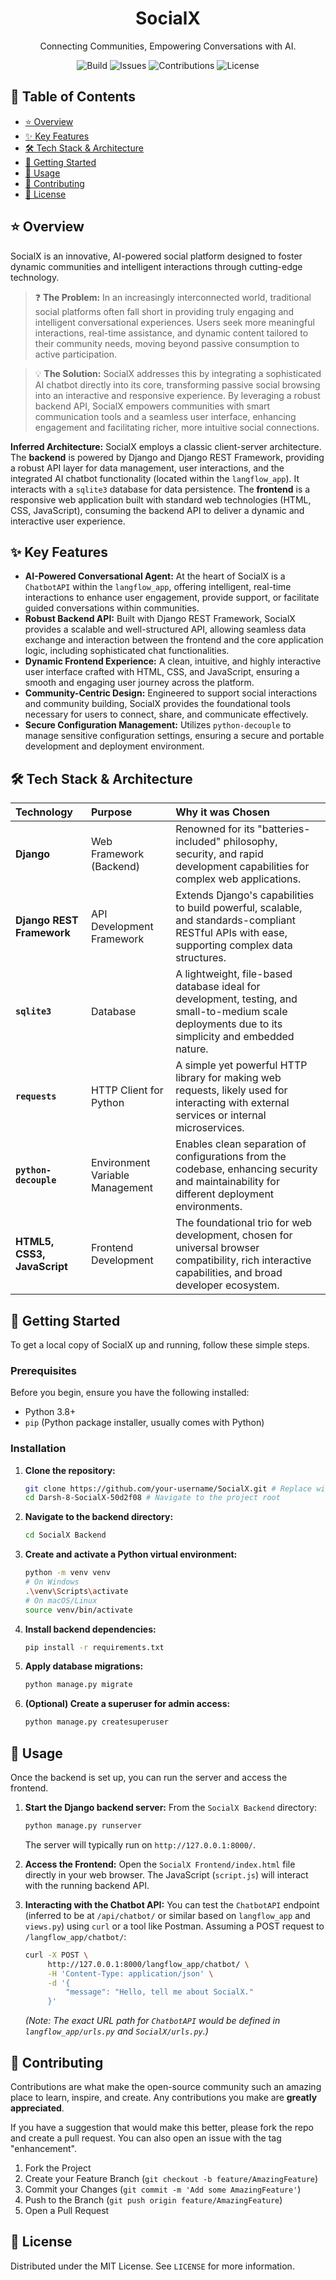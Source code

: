 <h1 align="center"> SocialX </h1>
<p align="center"> Connecting Communities, Empowering Conversations with AI. </p>

<p align="center">
  <img alt="Build" src="https://img.shields.io/badge/Build-Passing-brightgreen?style=for-the-badge">
  <img alt="Issues" src="https://img.shields.io/badge/Issues-0%20Open-blue?style=for-the-badge">
  <img alt="Contributions" src="https://img.shields.io/badge/Contributions-Welcome-orange?style=for-the-badge">
  <img alt="License" src="https://img.shields.io/badge/License-MIT-yellow?style=for-the-badge">
</p>
<!--
  **Note:** These are static placeholder badges. Replace them with your project's actual badges.
  You can generate your own at https://shields.io
-->

## 📖 Table of Contents
- [⭐ Overview](#-overview)
- [✨ Key Features](#-key-features)
- [🛠️ Tech Stack & Architecture](#️-tech-stack--architecture)
- [🚀 Getting Started](#-getting-started)
- [🔧 Usage](#-usage)
- [🤝 Contributing](#-contributing)
- [📝 License](#-license)

## ⭐ Overview
SocialX is an innovative, AI-powered social platform designed to foster dynamic communities and intelligent interactions through cutting-edge technology.

> ❓ **The Problem:** In an increasingly interconnected world, traditional social platforms often fall short in providing truly engaging and intelligent conversational experiences. Users seek more meaningful interactions, real-time assistance, and dynamic content tailored to their community needs, moving beyond passive consumption to active participation.

> 💡 **The Solution:** SocialX addresses this by integrating a sophisticated AI chatbot directly into its core, transforming passive social browsing into an interactive and responsive experience. By leveraging a robust backend API, SocialX empowers communities with smart communication tools and a seamless user interface, enhancing engagement and facilitating richer, more intuitive social connections.

**Inferred Architecture:**
SocialX employs a classic client-server architecture. The **backend** is powered by Django and Django REST Framework, providing a robust API layer for data management, user interactions, and the integrated AI chatbot functionality (located within the `langflow_app`). It interacts with a `sqlite3` database for data persistence. The **frontend** is a responsive web application built with standard web technologies (HTML, CSS, JavaScript), consuming the backend API to deliver a dynamic and interactive user experience.

## ✨ Key Features
*   **AI-Powered Conversational Agent:** At the heart of SocialX is a `ChatbotAPI` within the `langflow_app`, offering intelligent, real-time interactions to enhance user engagement, provide support, or facilitate guided conversations within communities.
*   **Robust Backend API:** Built with Django REST Framework, SocialX provides a scalable and well-structured API, allowing seamless data exchange and interaction between the frontend and the core application logic, including sophisticated chat functionalities.
*   **Dynamic Frontend Experience:** A clean, intuitive, and highly interactive user interface crafted with HTML, CSS, and JavaScript, ensuring a smooth and engaging user journey across the platform.
*   **Community-Centric Design:** Engineered to support social interactions and community building, SocialX provides the foundational tools necessary for users to connect, share, and communicate effectively.
*   **Secure Configuration Management:** Utilizes `python-decouple` to manage sensitive configuration settings, ensuring a secure and portable development and deployment environment.

## 🛠️ Tech Stack & Architecture

| Technology             | Purpose                            | Why it was Chosen                                            |
| :--------------------- | :--------------------------------- | :----------------------------------------------------------- |
| **Django**             | Web Framework (Backend)            | Renowned for its "batteries-included" philosophy, security, and rapid development capabilities for complex web applications. |
| **Django REST Framework** | API Development Framework          | Extends Django's capabilities to build powerful, scalable, and standards-compliant RESTful APIs with ease, supporting complex data structures. |
| **`sqlite3`**          | Database                           | A lightweight, file-based database ideal for development, testing, and small-to-medium scale deployments due to its simplicity and embedded nature. |
| **`requests`**         | HTTP Client for Python             | A simple yet powerful HTTP library for making web requests, likely used for interacting with external services or internal microservices. |
| **`python-decouple`**  | Environment Variable Management    | Enables clean separation of configurations from the codebase, enhancing security and maintainability for different deployment environments. |
| **HTML5, CSS3, JavaScript** | Frontend Development               | The foundational trio for web development, chosen for universal browser compatibility, rich interactive capabilities, and broad developer ecosystem. |

## 🚀 Getting Started

To get a local copy of SocialX up and running, follow these simple steps.

### Prerequisites
Before you begin, ensure you have the following installed:
*   Python 3.8+
*   `pip` (Python package installer, usually comes with Python)

### Installation

1.  **Clone the repository:**
    ```bash
    git clone https://github.com/your-username/SocialX.git # Replace with your repo URL
    cd Darsh-8-SocialX-50d2f08 # Navigate to the project root
    ```

2.  **Navigate to the backend directory:**
    ```bash
    cd SocialX Backend
    ```

3.  **Create and activate a Python virtual environment:**
    ```bash
    python -m venv venv
    # On Windows
    .\venv\Scripts\activate
    # On macOS/Linux
    source venv/bin/activate
    ```

4.  **Install backend dependencies:**
    ```bash
    pip install -r requirements.txt
    ```

5.  **Apply database migrations:**
    ```bash
    python manage.py migrate
    ```

6.  **(Optional) Create a superuser for admin access:**
    ```bash
    python manage.py createsuperuser
    ```

## 🔧 Usage

Once the backend is set up, you can run the server and access the frontend.

1.  **Start the Django backend server:**
    From the `SocialX Backend` directory:
    ```bash
    python manage.py runserver
    ```
    The server will typically run on `http://127.0.0.1:8000/`.

2.  **Access the Frontend:**
    Open the `SocialX Frontend/index.html` file directly in your web browser. The JavaScript (`script.js`) will interact with the running backend API.

3.  **Interacting with the Chatbot API:**
    You can test the `ChatbotAPI` endpoint (inferred to be at `/api/chatbot/` or similar based on `langflow_app` and `views.py`) using `curl` or a tool like Postman. Assuming a POST request to `/langflow_app/chatbot/`:

    ```bash
    curl -X POST \
         http://127.0.0.1:8000/langflow_app/chatbot/ \
         -H 'Content-Type: application/json' \
         -d '{
             "message": "Hello, tell me about SocialX."
         }'
    ```
    *(Note: The exact URL path for `ChatbotAPI` would be defined in `langflow_app/urls.py` and `SocialX/urls.py`.)*

## 🤝 Contributing

Contributions are what make the open-source community such an amazing place to learn, inspire, and create. Any contributions you make are **greatly appreciated**.

If you have a suggestion that would make this better, please fork the repo and create a pull request. You can also open an issue with the tag "enhancement".

1.  Fork the Project
2.  Create your Feature Branch (`git checkout -b feature/AmazingFeature`)
3.  Commit your Changes (`git commit -m 'Add some AmazingFeature'`)
4.  Push to the Branch (`git push origin feature/AmazingFeature`)
5.  Open a Pull Request

## 📝 License

Distributed under the MIT License. See `LICENSE` for more information.
